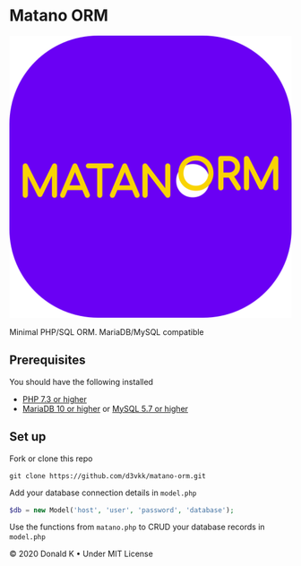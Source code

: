 # Matano ORM

![Matano ORM Logo](https://github.com/d3vkk/matano-orm/blob/master/matano-orm-logo.png)

Minimal PHP/SQL ORM. MariaDB/MySQL compatible

## Prerequisites

You should have the following installed

- [PHP 7.3 or higher](https://php.net/)
- [MariaDB 10 or higher](https://mariadb.com/) or [MySQL 5.7 or higher](https://mysql.com/)
  
## Set up

Fork or clone this repo
```
git clone https://github.com/d3vkk/matano-orm.git
```

Add your database connection details in `model.php`
```php
$db = new Model('host', 'user', 'password', 'database');
```

Use the functions from `matano.php` to CRUD your database records in `model.php`

© 2020 Donald K • Under MIT License

